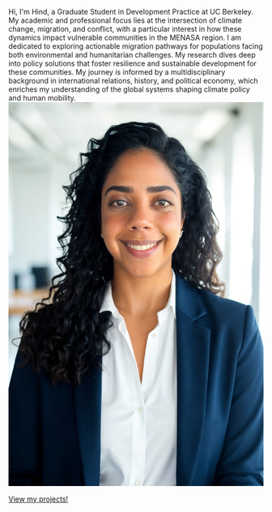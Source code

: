 Hi, I'm Hind, a Graduate Student in Development Practice at UC Berkeley. My academic and professional focus lies at the intersection of climate change, migration, and conflict, with a particular interest in how these dynamics impact vulnerable communities in the MENASA region.
I am dedicated to exploring actionable migration pathways for populations facing both environmental and humanitarian challenges. My research dives deep into policy solutions that foster resilience and sustainable development for these communities.
My journey is informed by a multidisciplinary background in international relations, history, and political economy, which enriches my understanding of the global systems shaping climate policy and human mobility.
![Alt text for the image](https://github.com/halboom/halboom.github.io/blob/main/11---015-aPA-k0jL5Wg.jpeg)

[View my projects!](projects.md)

